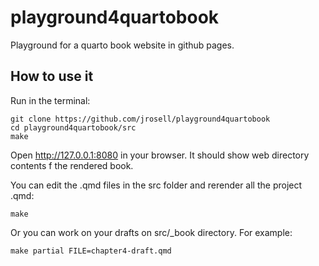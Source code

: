 # playground4quartobook

Playground for a quarto book website in github pages.

## How to use it

Run in the terminal:

```
git clone https://github.com/jrosell/playground4quartobook
cd playground4quartobook/src
make
```

Open http://127.0.0.1:8080 in your browser. It should show web directory contents f the rendered book.

You can edit the .qmd files in the src folder and rerender all the project .qmd:

```
make
```

Or you can work on your drafts on src/_book directory. For example:

```
make partial FILE=chapter4-draft.qmd
```

